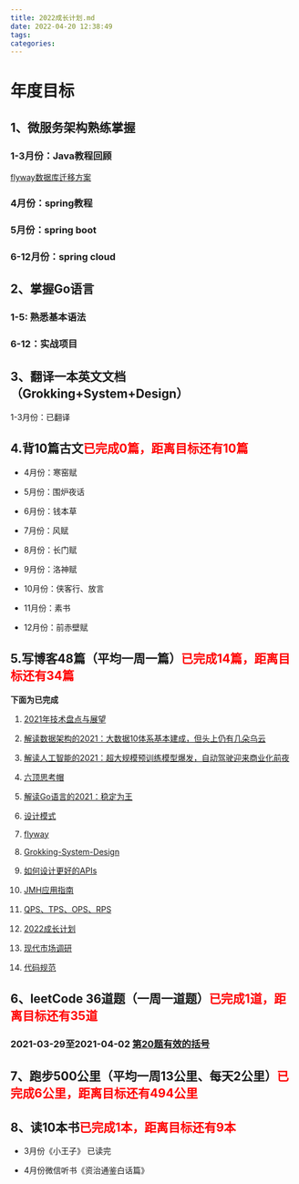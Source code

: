 ```yaml
---
title: 2022成长计划.md
date: 2022-04-20 12:38:49
tags:
categories:
---
```


# 年度目标

## 1、微服务架构熟练掌握

### 1-3月份：Java教程回顾
[flyway数据库迁移方案](https://iwantjingjing.com/2022/03/30/flyway/#more)

### 4月份：spring教程

### 5月份：spring boot

### 6-12月份：spring cloud

## 2、掌握Go语言

### 1-5: 熟悉基本语法

### 6-12：实战项目

## 3、翻译一本英文文档（Grokking+System+Design）
1-3月份：已翻译

## 4.背10篇古文<font color=red>已完成0篇，距离目标还有**10**篇</font>

* 4月份：寒窑赋

* 5月份：围炉夜话

* 6月份：钱本草

* 7月份：风赋

* 8月份：长门赋

* 9月份：洛神赋

* 10月份：侠客行、放言

* 11月份：素书

* 12月份：前赤壁赋


## 5.写博客48篇（平均一周一篇）<font color=red>已完成14篇，距离目标还有**34**篇</font>

**下面为已完成**

1. [2021年技术盘点与展望](https://iwantjingjing.com/2022/02/22/2021%E5%B9%B4%E6%8A%80%E6%9C%AF%E7%9B%98%E7%82%B9%E4%B8%8E%E5%B1%95%E6%9C%9B/)
   
2. [解读数据架构的2021：大数据10体系基本建成，但头上仍有几朵乌云](https://iwantjingjing.com/2022/02/22/%E8%A7%A3%E8%AF%BB%E6%95%B0%E6%8D%AE%E6%9E%B6%E6%9E%84%E7%9A%842021%EF%BC%9A%E5%A4%A7%E6%95%B0%E6%8D%AE10%E4%BD%93%E7%B3%BB%E5%9F%BA%E6%9C%AC%E5%BB%BA%E6%88%90%EF%BC%8C%E4%BD%86%E5%A4%B4%E4%B8%8A%E4%BB%8D%E6%9C%89%E5%87%A0%E6%9C%B5%E4%B9%8C%E4%BA%91/)
   
3. [解读人工智能的2021：超大规模预训练模型爆发，自动驾驶迎来商业化前夜](https://iwantjingjing.com/2022/02/22/%E8%A7%A3%E8%AF%BB%E4%BA%BA%E5%B7%A5%E6%99%BA%E8%83%BD%E7%9A%842021%EF%BC%9A%E8%B6%85%E5%A4%A7%E8%A7%84%E6%A8%A1%E9%A2%84%E8%AE%AD%E7%BB%83%E6%A8%A1%E5%9E%8B%E7%88%86%E5%8F%91%EF%BC%8C%E8%87%AA%E5%8A%A8%E9%A9%BE%E9%A9%B6%E8%BF%8E%E6%9D%A5%E5%95%86%E4%B8%9A%E5%8C%96%E5%89%8D%E5%A4%9C/)
   
4. [六顶思考帽](https://iwantjingjing.com/2022/02/25/%E5%85%AD%E9%A1%B6%E6%80%9D%E8%80%83%E5%B8%BD/)
   
5. [解读Go语言的2021：稳定为王](https://iwantjingjing.com/2022/02/25/%E8%A7%A3%E8%AF%BBGo%E8%AF%AD%E8%A8%80%E7%9A%842021%EF%BC%9A%E7%A8%B3%E5%AE%9A%E4%B8%BA%E7%8E%8B/)
   
6. [设计模式](https://iwantjingjing.com/2022/03/15/%E8%AE%BE%E8%AE%A1%E6%A8%A1%E5%BC%8F/)
   
7. [flyway](https://iwantjingjing.com/2022/03/30/flyway/)
   
8. [Grokking-System-Design](https://iwantjingjing.com/2022/04/08/Grokking-System-Design/#more)
   
9. [如何设计更好的APIs](https://iwantjingjing.com/2022/04/12/%E5%A6%82%E4%BD%95%E8%AE%BE%E8%AE%A1%E6%9B%B4%E5%A5%BD%E7%9A%84APIs%E4%B8%AD%E6%96%87%E7%89%88/#more)
   
10. [JMH应用指南](https://iwantjingjing.com/2022/04/13/JMH%E5%BA%94%E7%94%A8%E6%8C%87%E5%8D%97-md/)

11. [QPS、TPS、OPS、RPS](https://iwantjingjing.com/2022/04/13/QPS%E3%80%81TPS%E3%80%81OPS%E3%80%81RPS-md/)

12. [2022成长计划](https://iwantjingjing.com/2022/04/20/2022%E6%88%90%E9%95%BF%E8%AE%A1%E5%88%92-md/)

13. [现代市场调研](https://iwantjingjing.com/2022/04/20/%E7%8E%B0%E4%BB%A3%E5%B8%82%E5%9C%BA%E8%B0%83%E7%A0%94/)

14. [代码规范](https://iwantjingjing.com/2022/04/20/%E4%BB%A3%E7%A0%81%E5%AE%A1%E6%A0%B8%E6%A0%87%E5%87%86-md/)

## 6、leetCode 36道题（一周一道题）<font color=red>已完成1道，距离目标还有**35**道</font>

### 2021-03-29至2021-04-02 [第20题有效的括号](https://leetcode-cn.com/problems/valid-parentheses/)

## 7、跑步500公里（平均一周13公里、每天2公里）<font color=red>已完成**6**公里，距离目标还有**494**公里</font>

## 8、读10本书<font color=red>已完成1本，距离目标还有**9**本</font>

* 3月份《小王子》 已读完

* 4月份微信听书《资治通鉴白话篇》
